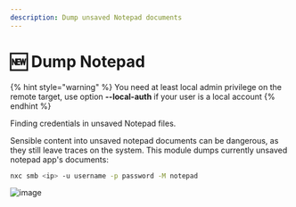 ```yaml
---
description: Dump unsaved Notepad documents
---
```


# 🆕 Dump Notepad

{% hint style="warning" %}
You need at least local admin privilege on the remote target, use option **--local-auth** if your user is a local account
{% endhint %}

Finding credentials in unsaved Notepad files.

Sensible content into unsaved notepad documents can be dangerous, as they still leave traces on the system. This module dumps currently unsaved notepad app's documents:

```bash
nxc smb <ip> -u username -p password -M notepad
```

![image](https://github.com/user-attachments/assets/a49b0ab3-e892-4754-8812-4844f4f3a18a)
